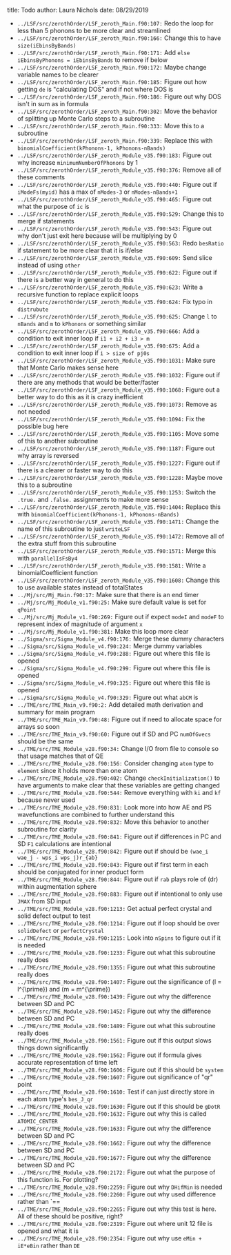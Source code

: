 title: Todo
author: Laura Nichols
date: 08/29/2019

* `../LSF/src/zerothOrder/LSF_zeroth_Main.f90:107:` Redo the loop for less than 5 phonons to be more clear and streamlined
* `../LSF/src/zerothOrder/LSF_zeroth_Main.f90:166:` Change this to have `size(iEbinsByBands)`
* `../LSF/src/zerothOrder/LSF_zeroth_Main.f90:171:` Add `else iEbinsByPhonons = iEbinsByBands` to remove if below
* `../LSF/src/zerothOrder/LSF_zeroth_Main.f90:172:` Maybe change variable names to be clearer
* `../LSF/src/zerothOrder/LSF_zeroth_Main.f90:185:` Figure out how getting `de` is "calculating DOS" and if not where DOS is
* `../LSF/src/zerothOrder/LSF_zeroth_Main.f90:186:` Figure out why DOS isn't in sum as in formula
* `../LSF/src/zerothOrder/LSF_zeroth_Main.f90:302:` Move the behavior of splitting up Monte Carlo steps to a subroutine
* `../LSF/src/zerothOrder/LSF_zeroth_Main.f90:333:` Move this to a subroutine
* `../LSF/src/zerothOrder/LSF_zeroth_Main.f90:339:` Replace this with `binomialCoefficient(kPhonons-1, kPhonons-nBands)`
* `../LSF/src/zerothOrder/LSF_zeroth_Module_v35.f90:183:` Figure out why increase `minimumNumberOfPhonons` by 1
* `../LSF/src/zerothOrder/LSF_zeroth_Module_v35.f90:376:` Remove all of these comments 
* `../LSF/src/zerothOrder/LSF_zeroth_Module_v35.f90:440:` Figure out if `iModeFs(myid)` has a max of `nModes-3` or `nModes-nBands+1`
* `../LSF/src/zerothOrder/LSF_zeroth_Module_v35.f90:465:` Figure out what the purpose of `ic` is 
* `../LSF/src/zerothOrder/LSF_zeroth_Module_v35.f90:529:` Change this to merge if statements 
* `../LSF/src/zerothOrder/LSF_zeroth_Module_v35.f90:543:` Figure out why don't just exit here because will be multiplying by 0 
* `../LSF/src/zerothOrder/LSF_zeroth_Module_v35.f90:563:` Redo `besRatio` if statement to be more clear that it is if/else 
* `../LSF/src/zerothOrder/LSF_zeroth_Module_v35.f90:609:` Send slice instead of using `other` 
* `../LSF/src/zerothOrder/LSF_zeroth_Module_v35.f90:622:` Figure out if there is a better way in general to do this 
* `../LSF/src/zerothOrder/LSF_zeroth_Module_v35.f90:623:` Write a recursive function to replace explicit loops 
* `../LSF/src/zerothOrder/LSF_zeroth_Module_v35.f90:624:` Fix typo in `distrubute` 
* `../LSF/src/zerothOrder/LSF_zeroth_Module_v35.f90:625:` Change `l` to `nBands` and `m` to `kPhonons` or something similar 
* `../LSF/src/zerothOrder/LSF_zeroth_Module_v35.f90:666:` Add a condition to exit inner loop if `i1 + i2 + i3 > m` 
* `../LSF/src/zerothOrder/LSF_zeroth_Module_v35.f90:675:` Add a condition to exit inner loop if `i > size of pj0s` 
* `../LSF/src/zerothOrder/LSF_zeroth_Module_v35.f90:1031:` Make sure that Monte Carlo makes sense here 
* `../LSF/src/zerothOrder/LSF_zeroth_Module_v35.f90:1032:` Figure out if there are any methods that would be better/faster 
* `../LSF/src/zerothOrder/LSF_zeroth_Module_v35.f90:1068:` Figure out a better way to do this as it is crazy inefficient 
* `../LSF/src/zerothOrder/LSF_zeroth_Module_v35.f90:1073:` Remove as not needed 
* `../LSF/src/zerothOrder/LSF_zeroth_Module_v35.f90:1094:` Fix the possible bug here 
* `../LSF/src/zerothOrder/LSF_zeroth_Module_v35.f90:1105:` Move some of this to another subroutine 
* `../LSF/src/zerothOrder/LSF_zeroth_Module_v35.f90:1187:` Figure out why array is reversed 
* `../LSF/src/zerothOrder/LSF_zeroth_Module_v35.f90:1227:` Figure out if there is a clearer or faster way to do this 
* `../LSF/src/zerothOrder/LSF_zeroth_Module_v35.f90:1228:` Maybe move this to a subroutine 
* `../LSF/src/zerothOrder/LSF_zeroth_Module_v35.f90:1253:` Switch the `.true.` and `.false.` assignments to make more sense 
* `../LSF/src/zerothOrder/LSF_zeroth_Module_v35.f90:1404:` Replace this with `binomialCoefficient(kPhonons-1, kPhonons-nBands)` 
* `../LSF/src/zerothOrder/LSF_zeroth_Module_v35.f90:1471:` Change the name of this subroutine to just `writeLSF` 
* `../LSF/src/zerothOrder/LSF_zeroth_Module_v35.f90:1472:` Remove all of the extra stuff from this subroutine 
* `../LSF/src/zerothOrder/LSF_zeroth_Module_v35.f90:1571:` Merge this with `parallelIsFsBy4` 
* `../LSF/src/zerothOrder/LSF_zeroth_Module_v35.f90:1581:` Write a binomialCoefficient function 
* `../LSF/src/zerothOrder/LSF_zeroth_Module_v35.f90:1608:` Change this to use available states instead of totalStates 
* `../Mj/src/Mj_Main.f90:17:` Make sure that there is an end timer
* `../Mj/src/Mj_Module_v1.f90:25:` Make sure default value is set for `qPoint` 
* `../Mj/src/Mj_Module_v1.f90:269:` Figure out if expect `modeI` and `modeF` to represent index of magnitude of argument `x` 
* `../Mj/src/Mj_Module_v1.f90:381:` Make this loop more clear 
* `../Sigma/src/Sigma_Module_v4.f90:176:` Merge these dummy characters
* `../Sigma/src/Sigma_Module_v4.f90:224:` Merge dummy variables
* `../Sigma/src/Sigma_Module_v4.f90:288:` Figure out where this file is opened
* `../Sigma/src/Sigma_Module_v4.f90:299:` Figure out where this file is opened
* `../Sigma/src/Sigma_Module_v4.f90:325:` Figure out where this file is opened
* `../Sigma/src/Sigma_Module_v4.f90:329:` Figure out what `abCM` is
* `../TME/src/TME_Main_v9.f90:2:` Add detailed math derivation and summary for main program
* `../TME/src/TME_Main_v9.f90:48:` Figure out if need to allocate space for arrays so soon
* `../TME/src/TME_Main_v9.f90:60:` Figure out if SD and PC `numOfGvecs` should be the same
* `../TME/src/TME_Module_v28.f90:34:` Change I/O from file to console so that usage matches that of QE
* `../TME/src/TME_Module_v28.f90:156:` Consider changing `atom` type to `element` since it holds more than one atom
* `../TME/src/TME_Module_v28.f90:402:` Change `checkInitialization()` to have arguments to make clear that these variables are getting changed
* `../TME/src/TME_Module_v28.f90:544:` Remove everything with `ki` and `kf` because never used
* `../TME/src/TME_Module_v28.f90:831:` Look more into how AE and PS wavefunctions are combined to further understand this
* `../TME/src/TME_Module_v28.f90:832:` Move this behavior to another subroutine for clarity
* `../TME/src/TME_Module_v28.f90:841:` Figure out if differences in PC and SD `F1` calculations are intentional
* `../TME/src/TME_Module_v28.f90:842:` Figure out if should be `(wae_i wae_j - wps_i wps_j)r_{ab}`
* `../TME/src/TME_Module_v28.f90:843:` Figure out if first term in each should be conjugated for inner product form
* `../TME/src/TME_Module_v28.f90:844:` Figure out if `rab` plays role of \(dr\) within augmentation sphere
* `../TME/src/TME_Module_v28.f90:883:` Figure out if intentional to only use `JMAX` from SD input
* `../TME/src/TME_Module_v28.f90:1213:` Get actual perfect crystal and solid defect output to test
* `../TME/src/TME_Module_v28.f90:1214:` Figure out if loop should be over `solidDefect` or `perfectCrystal`
* `../TME/src/TME_Module_v28.f90:1215:` Look into `nSpins` to figure out if it is needed
* `../TME/src/TME_Module_v28.f90:1233:` Figure out what this subroutine really does
* `../TME/src/TME_Module_v28.f90:1355:` Figure out what this subroutine really does
* `../TME/src/TME_Module_v28.f90:1407:` Figure out the significance of \(l = l^{\prime}\) and \(m = m^{\prime}\)
* `../TME/src/TME_Module_v28.f90:1439:` Figure out why the difference between SD and PC
* `../TME/src/TME_Module_v28.f90:1452:` Figure out why the difference between SD and PC
* `../TME/src/TME_Module_v28.f90:1489:` Figure out what this subroutine really does
* `../TME/src/TME_Module_v28.f90:1561:` Figure out if this output slows things down significantly
* `../TME/src/TME_Module_v28.f90:1562:` Figure out if formula gives accurate representation of time left
* `../TME/src/TME_Module_v28.f90:1606:` Figure out if this should be `system`
* `../TME/src/TME_Module_v28.f90:1607:` Figure out significance of "qr" point
* `../TME/src/TME_Module_v28.f90:1610:` Test if can just directly store in each atom type's `bes_J_qr`
* `../TME/src/TME_Module_v28.f90:1630:` Figure out if this should be `gDotR`
* `../TME/src/TME_Module_v28.f90:1632:` Figure out why this is called `ATOMIC_CENTER`
* `../TME/src/TME_Module_v28.f90:1633:` Figure out why the difference between SD and PC
* `../TME/src/TME_Module_v28.f90:1662:` Figure out why the difference between SD and PC
* `../TME/src/TME_Module_v28.f90:1677:` Figure out why the difference between SD and PC
* `../TME/src/TME_Module_v28.f90:2172:` Figure out what the purpose of this function is. For plotting?
* `../TME/src/TME_Module_v28.f90:2259:` Figure out why `DHifMin` is needed
* `../TME/src/TME_Module_v28.f90:2260:` Figure out why used difference rather than `==
* `../TME/src/TME_Module_v28.f90:2265:` Figure out why this test is here. All of these should be positive, right?
* `../TME/src/TME_Module_v28.f90:2319:` Figure out where unit 12 file is opened and what it is
* `../TME/src/TME_Module_v28.f90:2354:` Figure out why use `eMin + iE*eBin` rather than `DE`
